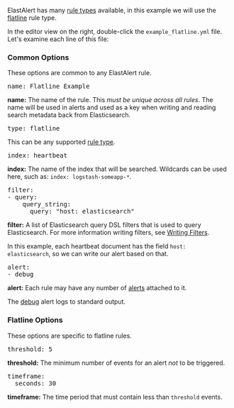 ElastAlert has many
[rule types](https://elastalert.readthedocs.io/en/latest/ruletypes.html)
available, in this example we will use the
[flatline](https://elastalert.readthedocs.io/en/latest/ruletypes.html#flatline)
rule type.

In the editor view on the right, double-click the `example_flatline.yml` file.
Let's examine each line of this file:

### Common Options

These options are common to any ElastAlert rule.

<pre class="file" data-filename="example_flatline.yml" data-target="replace">
name: Flatline Example
</pre>

**name:** The name of the rule. This *must be unique across all rules*. The name will be
used in alerts and used as a key when writing and reading search metadata back
from Elasticsearch.

<pre class="file" data-filename="example_flatline.yml">
type: flatline
</pre>

This can be any supported
[rule type](https://elastalert.readthedocs.io/en/latest/ruletypes.html).

<pre class="file" data-filename="example_flatline.yml">
index: heartbeat
</pre>

**index:** The name of the index that will be searched. Wildcards can be used here, such
as: `index: logstash-someapp-*`.


<pre class="file" data-filename="example_flatline.yml">
filter:
- query:
    query_string:
      query: "host: elasticsearch"
</pre>

**filter:** A list of Elasticsearch query DSL filters that is used to query Elasticsearch.
For more information writing filters, see
[Writing Filters](https://elastalert.readthedocs.io/en/latest/recipes/writing_filters.html#writingfilters).

In this example, each heartbeat document has the field `host: elasticsearch`, so
we can write our alert based on that.

<pre class="file" data-filename="example_flatline.yml">
alert:
- debug
</pre>

**alert:** Each rule may have any number of
[alerts](https://elastalert.readthedocs.io/en/latest/ruletypes.html#alerts)
attached to it.

The [debug](https://elastalert.readthedocs.io/en/latest/ruletypes.html#debug)
alert logs to standard output.

### Flatline Options

These options are specific to flatline rules.

<pre class="file" data-filename="example_flatline.yml">
threshold: 5
</pre>

**threshold:** The minimum number of events for an alert *not* to be triggered.

<pre class="file" data-filename="example_flatline.yml">
timeframe:
  seconds: 30
</pre>

**timeframe:** The time period that must contain less than `threshold` events.
